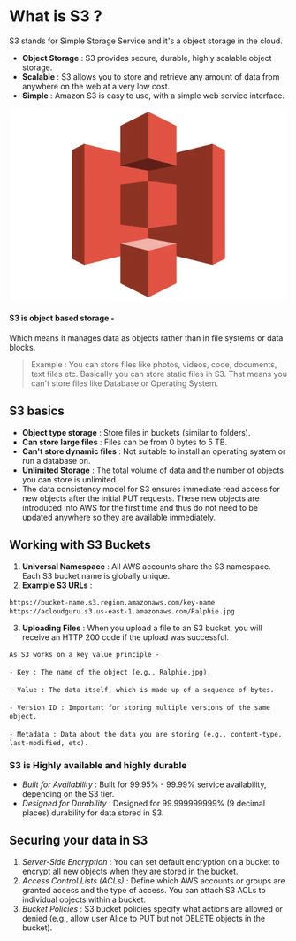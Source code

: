 # What is S3 ? 
S3 stands for Simple Storage Service and it's a object storage in the cloud.

- **Object Storage** : S3 provides secure, durable, highly scalable object storage.
- **Scalable** : S3 allows you to store and retrieve any amount of data from anywhere on the web at a very low cost.
- **Simple** : Amazon S3 is easy to use, with a simple web service interface. 

![Alt text](/Photos/s3-logo.png)

#### S3 is object based storage - 
Which means it manages data as objects rather than in file systems or data blocks.
> Example : You can store files like photos, videos, code, documents, text files etc.
Basically you can store static files in S3. That means you can't store files like Database or Operating System.

## S3 basics
- **Object type storage** : Store files in buckets (similar to folders).
- **Can store large files** : Files can be from 0 bytes to 5 TB.
- **Can't store dynamic files** : Not suitable to install an operating system or run a database on.
- **Unlimited Storage** : The total volume of data and the number of objects you can store is unlimited.
- The data consistency model for S3 ensures immediate read access for new objects after the initial PUT requests. These new objects are introduced into AWS for the first time and thus do not need to be updated anywhere so they are available immediately.

## Working with S3 Buckets
1. **Universal Namespace** : All AWS accounts share the S3 namespace. Each S3 bucket name is globally unique.
2. **Example S3 URLs** : 
```
https://bucket-name.s3.region.amazonaws.com/key-name
https://acloudguru.s3.us-east-1.amazonaws.com/Ralphie.jpg
```    
3. **Uploading Files** : When you upload a file to an S3 bucket, you will receive an HTTP 200 code if the upload was successful.
```
As S3 works on a key value principle - 

- Key : The name of the object (e.g., Ralphie.jpg).

- Value : The data itself, which is made up of a sequence of bytes.

- Version ID : Important for storing multiple versions of the same object.

- Metadata : Data about the data you are storing (e.g., content-type, last-modified, etc).
```
### S3 is Highly available and highly durable 
- *Built for Availability* : Built for 99.95% - 99.99% service availability, depending on the S3 tier.
- *Designed for Durability* : Designed for 99.999999999% (9 decimal places) durability for data stored in S3.

## Securing your data in S3
1. *Server-Side Encryption* : You can set default encryption on a bucket to encrypt all new objects when they are stored in the bucket.
2. *Access Control Lists (ACLs)* : Define which AWS accounts or groups are granted access and the type of access. You can attach S3 ACLs to individual objects within a bucket.
3. *Bucket Policies* : S3 bucket policies specify what actions are allowed or denied (e.g., allow user Alice to PUT but not DELETE objects in the bucket).